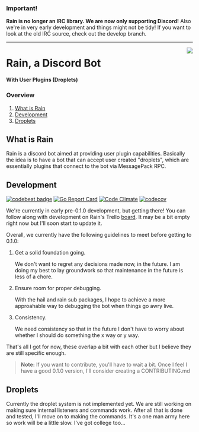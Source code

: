 ### __Important!__

__Rain is no longer an IRC library. We are now only supporting Discord!__ 
Also we're in very early development and things might not be tidy! If you want
to look at the old IRC source, check out the develop branch.

----------------------------------------------------------------------------------------------------
<img align="right" src="https://avatars1.githubusercontent.com/u/20262521?v=3&s=200">

Rain, a Discord Bot
===================
__With User Plugins (Droplets)__

### Overview

1. [What is Rain](#rain)
2. [Development](#development)
2. [Droplets](#premade)

What is Rain<a name="rain"></a>
-------------------------------

Rain is a discord bot aimed at providing user plugin capabilities. Basically the
idea is to have a bot that can accept user created "droplets", which are
essentially plugins that connect to the bot via MessagePack RPC.

Development<a name="development"></a>
-------------------------------------
[![codebeat badge](https://codebeat.co/badges/fc8f57aa-7ccb-4502-adf1-5dd90af9d08c)](https://codebeat.co/projects/github-com-raindevteam-rain-master)
[![Go Report Card](https://goreportcard.com/badge/github.com/raindevteam/rain)](https://goreportcard.com/report/github.com/raindevteam/rain)
[![Code Climate](https://codeclimate.com/github/raindevteam/rain/badges/gpa.svg)](https://codeclimate.com/github/raindevteam/rain)
[![codecov](https://codecov.io/gh/raindevteam/rain/branch/master/graph/badge.svg)](https://codecov.io/gh/raindevteam/rain)

We're currently in early pre-0.1.0 development, but getting there! You can
follow along with development on Rain's Trello [board](https://trello.com/b/ozUA2ATm/rain). It may be a bit empty
right now but I'll soon start to update it.

Overall, we currently have the following guidelines to meet before getting to
0.1.0:

1. Get a solid foundation going.

    We don't want to regret any decisions made now, in the future. I am doing my best
    to lay groundwork so that maintenance in the future is less of a chore.

2. Ensure room for proper debugging.

    With the hail and rain sub packages, I hope to achieve a more approahable
    way to debugging the bot when things go awry live.

3. Consistency.

    We need consistency so that in the future I don't have to worry about
    whether I should do something the x way or y way.

That's all I got for now, these overlap a bit with each other but I believe they are still specific enough.

> **Note:** If you want to contribute, you'll have to wait a bit. Once I feel I have a good 0.1.0 version, I'll consider creating a CONTRIBUTING.md

Droplets<a name="droplets"></a>
-------------------------------

Currently the droplet system is not implemented yet. We are still working on 
making sure internal listeners and commands work. After all that is done
and tested, I'll move on to making the commands. It's a one man army here so 
work will be a little slow. I've got college too...

